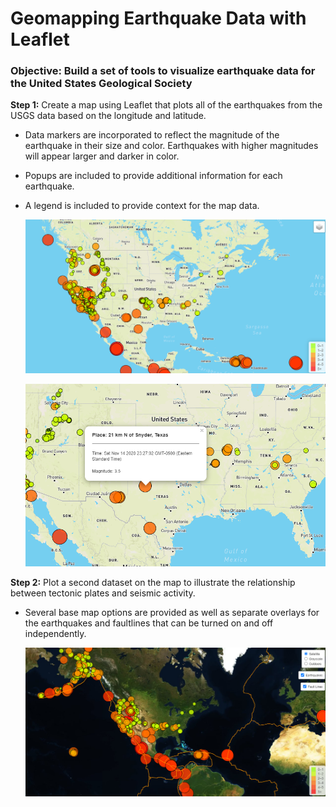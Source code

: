# Geomapping Earthquake Data with Leaflet

### Objective:  Build a set of tools to visualize earthquake data for the United States Geological Society

**Step 1:**  Create a map using Leaflet that plots all of the earthquakes from the USGS data based on the longitude and latitude.
* Data markers are incorporated to reflect the magnitude of the earthquake in their size and color. Earthquakes with higher magnitudes will appear larger and darker in color.
* Popups are included to provide additional information for each earthquake.
* A legend is included to provide context for the map data.

  ![EQ1](https://github.com/bking3372/Earthquakes-Geomapping-with-Leaflet/blob/master/images/EQSS1.PNG)
  
  ![EQ2](https://github.com/bking3372/Earthquakes-Geomapping-with-Leaflet/blob/master/images/EQSS2.PNG)


**Step 2:**  Plot a second dataset on the map to illustrate the relationship between tectonic plates and seismic activity. 
* Several base map options are provided as well as separate overlays for the earthquakes and faultlines that can be turned on and off independently.

  ![EQFL1](https://github.com/bking3372/Earthquakes-Geomapping-with-Leaflet/blob/master/images/EQ_FL1.PNG)
